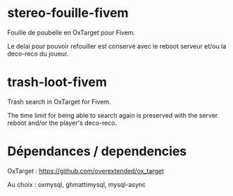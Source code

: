# stereo-fouille-fivem
Fouille de poubelle en OxTarget pour Fivem. 

Le delai pour pouvoir refouiller est conservé avec le reboot serveur et/ou la deco-reco du joueur. 


# trash-loot-fivem

Trash search in OxTarget for Fivem.

The time limit for being able to search again is preserved with the server reboot and/or the player's deco-reco.





# Dépendances / dependencies 

OxTarget : https://github.com/overextended/ox_target

Au choix : oxmysql, ghmattimysql, mysql-async

